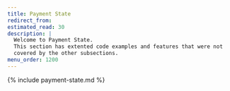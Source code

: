 ```yaml
---
title: Payment State
redirect_from:
estimated_read: 30
description: |
  Welcome to Payment State.
  This section has extented code examples and features that were not
  covered by the other subsections.
menu_order: 1200
---
```


{% include payment-state.md %}